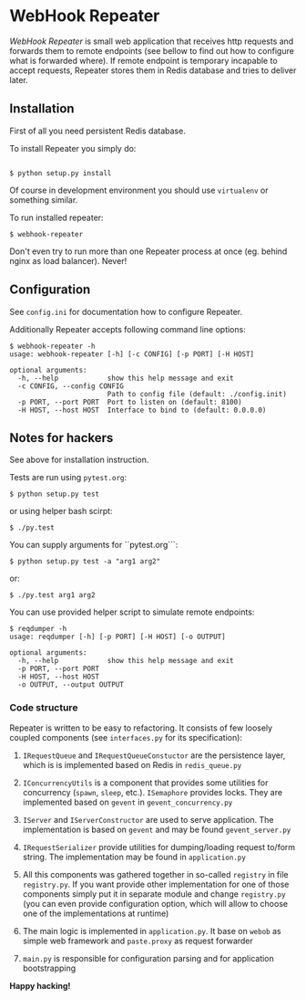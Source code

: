 # WebHook Repeater

*WebHook Repeater* is small web application that receives http requests 
and forwards them to remote endpoints (see bellow to find out how to configure 
what is forwarded where). If remote endpoint is temporary incapable to accept 
requests, Repeater stores them in Redis database and tries to deliver later.

## Installation

First of all you need persistent Redis database.

To install Repeater you simply do:

```

$ python setup.py install
```

Of course in development environment you should use ``virtualenv`` 
or something similar.

To run installed repeater:

```
$ webhook-repeater
```

Don't even try to run more than one Repeater process at once 
(eg. behind nginx as load balancer). Never!

## Configuration

See ``config.ini`` for documentation how to configure Repeater. 

Additionally Repeater accepts following command line options:


```
$ webhook-repeater -h
usage: webhook-repeater [-h] [-c CONFIG] [-p PORT] [-H HOST]

optional arguments:
  -h, --help            show this help message and exit
  -c CONFIG, --config CONFIG
                        Path to config file (default: ./config.init)
  -p PORT, --port PORT  Port to listen on (default: 8100)
  -H HOST, --host HOST  Interface to bind to (default: 0.0.0.0)
```

## Notes for hackers

See above for installation instruction. 

Tests are run using ``pytest.org``:

```
$ python setup.py test
```

or using helper bash scirpt:

```
$ ./py.test
```

You can supply arguments for ``pytest.org```:

```
$ python setup.py test -a "arg1 arg2"
```

or:

```
$ ./py.test arg1 arg2
```

You can use provided helper script to simulate remote endpoints:

```
$ reqdumper -h
usage: reqdumper [-h] [-p PORT] [-H HOST] [-o OUTPUT]

optional arguments:
  -h, --help            show this help message and exit
  -p PORT, --port PORT
  -H HOST, --host HOST
  -o OUTPUT, --output OUTPUT
```

### Code structure

Repeater is written to be easy to refactoring. It consists of few loosely 
coupled components (see ``interfaces.py`` for its specification):

1. ``IRequestQueue`` and ``IRequestQueueConstuctor`` are the persistence
   layer, which is is implemented based on Redis in ``redis_queue.py``

2. ``IConcurrencyUtils`` is a component that provides some utilities for
   concurrency (``spawn``, ``sleep``, etc.). ``ISemaphore`` 
   provides locks. They are implemented based on ``gevent`` in 
   ``gevent_concurrency.py``

3. ``IServer`` and ``IServerConstructor`` are used to serve application. 
   The implementation is based on ``gevent`` and may be found
   ``gevent_server.py``

4. ``IRequestSerializer`` provide utilities for dumping/loading 
   request to/form string. The implementation may be found 
   in ``application.py``

5. All this components was gathered together in so-called ``registry`` 
in file ``registry.py``. If you want provide other implementation for one 
of those components simply put it in separate module and change 
``registry.py`` (you can even provide configuration option, which will 
allow to choose one of the implementations at runtime)

6. The main logic is implemented in ``application.py``. It base on
   ``webob`` as simple web framework and ``paste.proxy`` as request
   forwarder

7. ``main.py`` is responsible for configuration parsing and for 
   application bootstrapping

**Happy hacking!**
